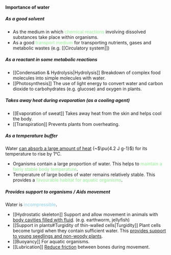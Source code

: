 #### Importance of water

##### As a good solvent
- As the medium in which <span style="color: lightgreen">chemical reactions</span> involving dissolved substances take place within organisms.
- As a good <span style="color: lightgreen">transport medium</span> for transporting nutrients, gases and metabolic wastes (e.g. [[Circulatory system]])

##### As a reactant in some metabolic reactions
- [[Condensation & Hydrolysis|Hydrolysis]]
  Breakdown of complex food molecules into simple molecules with water.
- [[Photosynthesis]]
  The use of light energy to convert water and carbon dioxide to carbohydrates (e.g. glucose) and oxygen in plants.

##### Takes away heat during evaporation (as a cooling agent)
- [[Evaporation of sweat]]
  Takes away heat from the skin and helps cool the body.
- [[Transpiration]]
  Prevents plants from overheating.

##### As a temperature buffer
Water <u>can absorb a large amount of heat</u> (~$\pu{4.2 J g-1}$) for its temperature to rise by 1°C.
- Organisms contain a large proportion of water. This helps to <span style="color: lightgreen">maintain a fairly stable body temperature</span>.
- Temperature of large bodies of water remains relatively stable. This provides a <span style="color: lightgreen">favourable habitat for aquatic organisms</span>.

##### Provides support to organisms / Aids movement
Water is <span style="color: skyblue">incompressible</span>.
- [[Hydrostatic skeleton]]
  Support and allow movement in animals with <u>body cavities filled with fluid</u>. (e.g. earthworm, jellyfish)
- [[Support in plants#Turgidity of thin-walled cells|Turgidity]]
  Plant cells become turgid when they contain sufficient water. This <u>provides support to young seedlings and non-woody plants</u>.
- [[Buoyancy]]
  For aquatic organisms.
- [[Lubrication]]
  <u>Reduce friction</u> between bones during movement.
